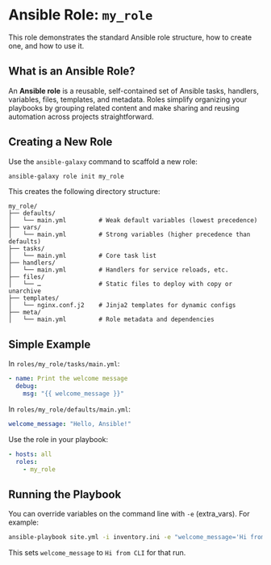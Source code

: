# Ansible Role: `my_role`

This role demonstrates the standard Ansible role structure, how to create one, and how to use it.

## What is an Ansible Role?

An **Ansible role** is a reusable, self-contained set of Ansible tasks, handlers, variables, files, templates, and metadata. Roles simplify organizing your playbooks by grouping related content and make sharing and reusing automation across projects straightforward.

## Creating a New Role

Use the `ansible-galaxy` command to scaffold a new role:

```bash
ansible-galaxy role init my_role
```

This creates the following directory structure:

```
my_role/
├── defaults/
│   └── main.yml         # Weak default variables (lowest precedence)
├── vars/
│   └── main.yml         # Strong variables (higher precedence than defaults)
├── tasks/
│   └── main.yml         # Core task list
├── handlers/
│   └── main.yml         # Handlers for service reloads, etc.
├── files/
│   └── …                # Static files to deploy with copy or unarchive
├── templates/
│   └── nginx.conf.j2    # Jinja2 templates for dynamic configs
├── meta/
│   └── main.yml         # Role metadata and dependencies
```

## Simple Example

In `roles/my_role/tasks/main.yml`:

```yaml
- name: Print the welcome message
  debug:
    msg: "{{ welcome_message }}"
```

In `roles/my_role/defaults/main.yml`:

```yaml
welcome_message: "Hello, Ansible!"
```

Use the role in your playbook:

```yaml
- hosts: all
  roles:
    - my_role
```

## Running the Playbook

You can override variables on the command line with `-e` (extra_vars). For example:

```bash
ansible-playbook site.yml -i inventory.ini -e "welcome_message='Hi from CLI'"
```

This sets `welcome_message` to `Hi from CLI` for that run.
